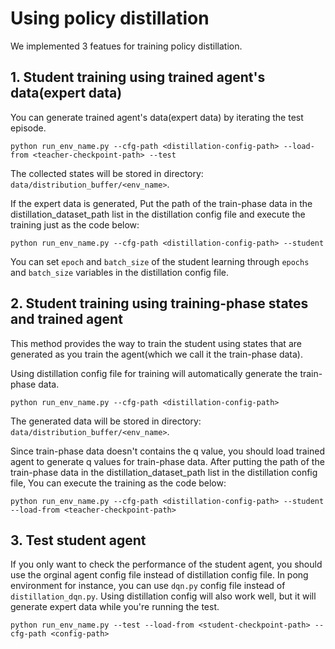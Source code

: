 # Using policy distillation


We implemented 3 featues for training policy distillation.

## 1. Student training using trained agent's data(expert data)

You can generate trained agent's data(expert data) by iterating the test episode.

```
python run_env_name.py --cfg-path <distillation-config-path> --load-from <teacher-checkpoint-path> --test 
```
The collected states will be stored in directory:  `data/distribution_buffer/<env_name>`.


If the expert data is generated, Put the path of the train-phase data in the distillation_dataset_path list in the distillation config file and execute the training just as the code below:

```
python run_env_name.py --cfg-path <distillation-config-path> --student  
```

You can set `epoch` and `batch_size` of the student learning through `epochs` and `batch_size` variables in the distillation config file.

## 2. Student training using training-phase states and trained agent 

This method provides the way to train the student using states that are generated as you train the agent(which we call it the train-phase data). 

Using distillation config file for training will automatically generate the train-phase data.
```
python run_env_name.py --cfg-path <distillation-config-path>
```

The generated data will be stored in directory:  `data/distribution_buffer/<env_name>`.


Since train-phase data doesn't contains the q value, you should load trained agent to generate q values for train-phase data. After putting the path of the train-phase data in the distillation_dataset_path list in the distillation config file, You can execute the training as the code below:
```
python run_env_name.py --cfg-path <distillation-config-path> --student --load-from <teacher-checkpoint-path>
```

## 3. Test student agent
If you only want to check the performance of the student agent, you should use the orginal agent config file instead of distillation config file. In pong environment for instance, you can use `dqn.py` config file instead of `distillation_dqn.py`. Using distillation config will also work well, but it will generate expert data while you're running the test. 
```
python run_env_name.py --test --load-from <student-checkpoint-path> --cfg-path <config-path>
```
